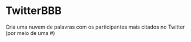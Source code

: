 # TwitterBBB
Cria uma nuvem de palavras com os participantes mais citados no Twitter (por meio de uma #)
